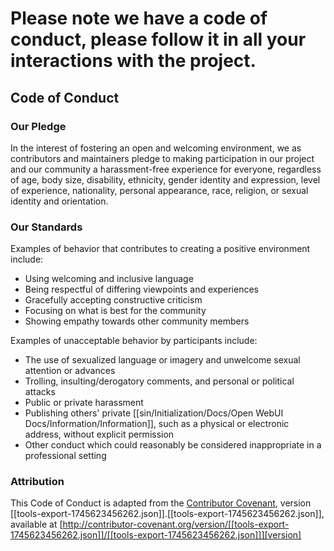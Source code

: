 # Please note we have a code of conduct, please follow it in all your interactions with the project.

## Code of Conduct

### Our Pledge

In the interest of fostering an open and welcoming environment, we as
contributors and maintainers pledge to making participation in our project and
our community a harassment-free experience for everyone, regardless of age, body
size, disability, ethnicity, gender identity and expression, level of experience,
nationality, personal appearance, race, religion, or sexual identity and
orientation.

### Our Standards

Examples of behavior that contributes to creating a positive environment
include:

* Using welcoming and inclusive language
* Being respectful of differing viewpoints and experiences
* Gracefully accepting constructive criticism
* Focusing on what is best for the community
* Showing empathy towards other community members

Examples of unacceptable behavior by participants include:

* The use of sexualized language or imagery and unwelcome sexual attention or
advances
* Trolling, insulting/derogatory comments, and personal or political attacks
* Public or private harassment
* Publishing others' private [[sin/Initialization/Docs/Open WebUI Docs/Information/Information]], such as a physical or electronic
  address, without explicit permission
* Other conduct which could reasonably be considered inappropriate in a
  professional setting


### Attribution

This Code of Conduct is adapted from the [Contributor Covenant][homepage], version [[tools-export-1745623456262.json]].[[tools-export-1745623456262.json]],
available at [http://contributor-covenant.org/version/[[tools-export-1745623456262.json]]/[[tools-export-1745623456262.json]]][version]

[homepage]: http://contributor-covenant.org
[version]: http://contributor-covenant.org/version/[[tools-export-1745623456262.json]]/[[tools-export-1745623456262.json]]/
